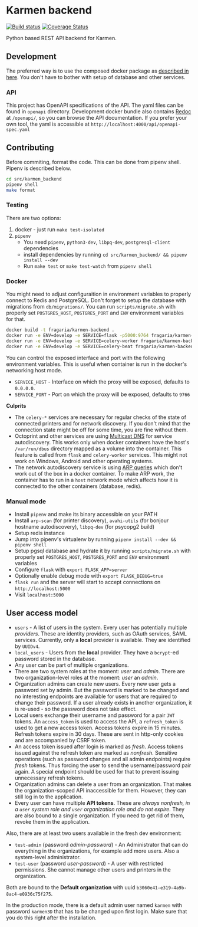 # Karmen backend

[![Build status](https://api.travis-ci.com/fragaria/karmen.svg?branch=master)](https://travis-ci.com/fragaria/karmen)
[![Coverage Status](https://coveralls.io/repos/github/fragaria/karmen/badge.svg?branch=master)](https://coveralls.io/github/fragaria/karmen?branch=master)

Python based REST API backend for Karmen.

## Development

The preferred way is to use the composed docker package as [described in here](../../README.md).
You don't have to bother with setup of database and other services.

### API

This project has OpenAPI specifications of the API. The yaml files can be found in `openapi` directory.
Development docker bundle also contains [Redoc](http://localhost:4000/openapi/) at `/openapi/`, so you can 
browse the API documentation. If you prefer your own tool, the yaml is accessible at  `http://localhost:4000/api/openapi-spec.yaml`


## Contributing

Before commiting, format the code. This can be done from pipenv shell. Pipenv is described below.
 
```sh
cd src/karmen_backend
pipenv shell
make format
```
 

### Testing

There are two options:

1. docker - just run `make test-isolated`
2. `pipenv`
    - You need `pipenv`, `python3-dev`, `libpq-dev`, `postgresql-client` dependencies
    - install dependencies by running `cd src/karmen_backend/ && pipenv install --dev`
    - Run `make test` or `make test-watch` from `pipenv shell`

### Docker

You might need to adjust configuraition in environment variables to properly connect to Redis and PostgreSQL. Don't
forget to setup the database with migrations from `db/migrations/`. You can run `scripts/migrate.sh`
with properly set `POSTGRES_HOST`, `POSTGRES_PORT` and `ENV` environment variables for that.

```sh
docker build -t fragaria/karmen-backend .
docker run -e ENV=develop -e SERVICE=flask -p5000:9764 fragaria/karmen-backend
docker run -e ENV=develop -e SERVICE=celery-worker fragaria/karmen-backend
docker run -e ENV=develop -e SERVICE=celery-beat fragaria/karmen-backend
```

You can control the exposed interface and port with the following environment variables. This is useful when container is
run in the docker's networking host mode.

- `SERVICE_HOST` - Interface on which the proxy will be exposed, defaults to `0.0.0.0`. 
- `SERVICE_PORT` - Port on which the proxy will be exposed, defaults to `9766`


**Culprits**

- The `celery-*` services are necessary for regular checks of the state of connected printers and for network discovery.
If you don't mind that the connection state might be off for some time, you are fine without them.
- Octoprint and other services are using [Multicast DNS](https://en.wikipedia.org/wiki/Multicast_DNS) for
service autodiscovery. This works only when docker containers have the host's `/var/run/dbus` directory
mapped as a volume into the container. This feature is called from `flask` and `celery-worker` services. This might
not work on Windows, Android and other operating systems.
- The network autodiscovery service is using [ARP queries](https://en.wikipedia.org/wiki/Address_Resolution_Protocol)
which don't work out of the box in a docker container. To make ARP work, the container has to run in a `host` network mode
which affects how it is connected to the other containers (database, redis).

### Manual mode

- Install `pipenv` and make its binary accessible on your PATH
- Install `arp-scan` (for printer discovery), `avahi-utils` (for bonjour hostname autodiscovery), `libpq-dev` (for psycopg2 build)
- Setup redis instance
- Jump into pipenv's virtualenv by running `pipenv install --dev && pipenv shell`
- Setup pgsql database and hydrate it by running `scripts/migrate.sh` with properly set `POSTGRES_HOST`, `POSTGRES_PORT` and `ENV` environment variables
- Configure `flask` with `export FLASK_APP=server`
- Optionally enable debug mode with `export FLASK_DEBUG=true`
- `flask run` and the server will start to accept connections on `http://localhost:5000`
- Visit `localhost:5000`

## User access model

- `users` - A list of users in the system. Every user has potentially multiple *providers*. These
are identity providers, such as OAuth services, SAML services. Currently, only a **local** provider is
available. They are identified by `UUIDv4`.
- `local_users` - Users from the **local** provider. They have a `bcrypt`-ed password stored in the
database.
- Any user can be part of multiple organizations.
- There are two system roles at the moment: *user* and *admin*. There are two organization-level roles
at the moment: *user* an *admin*.
- Organization admins can create new users. Every new user gets a password set by admin. But the password is marked
to be changed and no interesting endpoints are available for users that are required to change their password.
If a user already exists in another organization, it is re-used - so the password does not take effect.
- Local users exchange their username and password for a pair `JWT` tokens. An `access_token` is used
to access the API, a `refresh_token` is used to get a new access token. Access tokens expire in 15 minutes.
Refresh tokens expire in 30 days. These are sent in http-only cookies and are accompanied by CSRF token.
- An access token issued after login is marked as *fresh*. Access tokens issued against the refresh
token are marked as *nonfresh*. Sensitive operations (such as password changes and all admin endpoints) require *fresh* tokens.
Thus forcing the user to send the username/password pair again. A special endpoint should be used for that
to prevent issuing unnecessary refresh tokens.
- Organization admins can delete a user from an organization. That makes the organization-scoped API inaccessible
for them. However, they can still log in to the application.
- Every user can have multiple **API tokens**. These are *always nonfresh, in a `user` system role and `user` organization
role and do not expire.* They are also bound to a single organization. If you need to get rid of them, revoke them in the application.

Also, there are at least two users available in the fresh dev environment:

- `test-admin` (password *admin-password*) - An Administrator that can do everything in the organizations,
for example add more users. Also a system-level administrator.
- `test-user` (password *user-password*) - A user with restricted permissions. She cannot manage other users and
printers in the organization.

Both are bound to the **Default organization** with uuid `b3060e41-e319-4a9b-8ac4-e0936c75f275`.

In the production mode, there is a default admin user named `karmen` with password `karmen3D` that has to be changed
upon first login. Make sure that you do this right after the installation.
